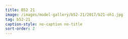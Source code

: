 ```yaml
---
title: B52 21
image: /images/model-gallery/b52-21/2017/b21-oh1.jpg
tag: b52-21
caption-style: no-caption no-title
sort-order: 2
---
```

